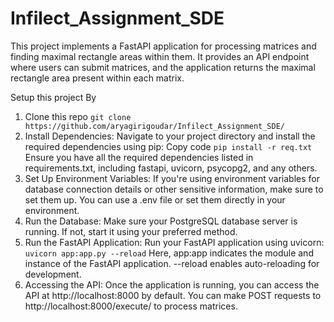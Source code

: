 # Infilect_Assignment_SDE
This project implements a FastAPI application for processing matrices and finding maximal rectangle areas within them. It provides an API endpoint where users can submit matrices, and the application returns the maximal rectangle area present within each matrix.

Setup this project By 
1. Clone this repo
`git clone https://github.com/aryagirigoudar/Infilect_Assignment_SDE/`
2. Install Dependencies:
Navigate to your project directory and install the required dependencies using pip:
Copy code
`pip install -r req.txt`
Ensure you have all the required dependencies listed in requirements.txt, including fastapi, uvicorn, psycopg2, and any others.
3. Set Up Environment Variables:
If you're using environment variables for database connection details or other sensitive information, make sure to set them up. You can use a .env file or set them directly in your environment.
4. Run the Database:
Make sure your PostgreSQL database server is running. If not, start it using your preferred method.
5. Run the FastAPI Application:
Run your FastAPI application  using uvicorn:
`uvicorn app:app.py --reload`
Here, app:app indicates the module and instance of the FastAPI application. --reload enables auto-reloading for development.
6. Accessing the API:
Once the application is running, you can access the API at http://localhost:8000 by default. You can make POST requests to http://localhost:8000/execute/ to process matrices.
